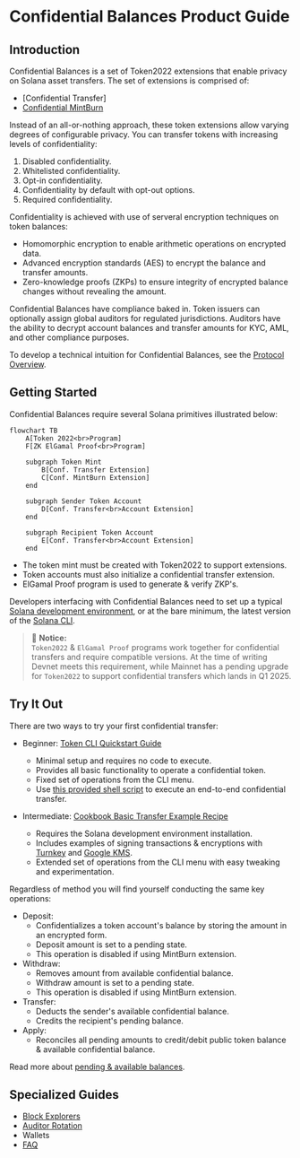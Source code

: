 # Confidential Balances Product Guide

## Introduction
Confidential Balances is a set of Token2022 extensions that enable privacy on Solana asset transfers. The set of extensions is comprised of:
- [Confidential Transfer]
- [Confidential MintBurn](https://github.com/solana-labs/solana-program-library/issues/6879)

Instead of an all-or-nothing approach, these token extensions allow varying degrees of configurable privacy. You can transfer tokens with increasing levels of confidentiality:
1. Disabled confidentiality.
1. Whitelisted confidentiality.
1. Opt-in confidentiality.
1. Confidentiality by default with opt-out options.
1. Required confidentiality.

Confidentiality is achieved with use of serveral encryption techniques on token balances:
- Homomorphic encryption to enable arithmetic operations on encrypted data.
- Advanced encryption standards (AES) to encrypt the balance and transfer amounts.
- Zero-knowledge proofs (ZKPs) to ensure integrity of encrypted balance changes without revealing the amount.

Confidential Balances have compliance baked in. Token issuers can optionally assign global auditors for regulated jurisdictions. Auditors have the ability to decrypt account balances and transfer amounts for KYC, AML, and other compliance purposes.

To develop a technical intuition for Confidential Balances, see the [Protocol Overview](https://spl.solana.com/confidential-token/deep-dive/overview).


## Getting Started
Confidential Balances require several Solana primitives illustrated below:
```mermaid
flowchart TB
    A[Token 2022<br>Program]
    F[ZK ElGamal Proof<br>Program]

    subgraph Token Mint
        B[Conf. Transfer Extension]
        C[Conf. MintBurn Extension]
    end

    subgraph Sender Token Account
        D[Conf. Transfer<br>Account Extension]
    end
    
    subgraph Recipient Token Account
        E[Conf. Transfer<br>Account Extension]
    end
```
- The token mint must be created with Token2022 to support extensions.
- Token accounts must also initialize a confidential transfer extension.
- ElGamal Proof program is used to generate & verify ZKP's.

Developers interfacing with Confidential Balances need to set up a typical [Solana development environment](https://solana.com/docs/intro/installation#install-dependencies), or at the bare minimum, the latest version of the [Solana CLI](https://solana.com/docs/intro/installation#install-the-solana-cli).

> 🚧 **Notice:**  
> `Token2022` & `ElGamal Proof` programs work together for confidential transfers and require compatible versions. At the time of writing Devnet meets this requirement, while Mainnet has a pending upgrade for `Token2022` to support confidential transfers which lands in Q1 2025.


## Try It Out
There are two ways to try your first confidential transfer:
- Beginner: [Token CLI Quickstart Guide](https://spl.solana.com/confidential-token/quickstart)
    - Minimal setup and requires no code to execute.
    - Provides all basic functionality to operate a confidential token.
    - Fixed set of operations from the CLI menu.
    - Use [this provided shell script](https://github.com/solana-program/token-2022/blob/main/clients/cli/examples/confidential-transfer.sh) to execute an end-to-end confidential transfer.

- Intermediate: [Cookbook Basic Transfer Example Recipe](recipes.md#L12)
    - Requires the Solana development environment installation.
    - Includes examples of signing transactions & encryptions with [Turnkey](https://www.turnkey.com/) and [Google KMS](https://cloud.google.com/security/products/security-key-management?hl=en).
    - Extended set of operations from the CLI menu with easy tweaking and experimentation.

Regardless of method you will find yourself conducting the same key operations:
- Deposit:
    - Confidentializes a token account's balance by storing the amount in an encrypted form.
    - Deposit amount is set to a pending state.
    - This operation is disabled if using MintBurn extension.
- Withdraw:
    - Removes amount from available confidential balance.
    - Withdraw amount is set to a pending state.
    - This operation is disabled if using MintBurn extension.
- Transfer:
    - Deducts the sender's available confidential balance.
    - Credits the recipient's pending balance.
- Apply:
    - Reconciles all pending amounts to credit/debit public token balance & available confidential balance.

Read more about [pending & available balances](https://spl.solana.com/confidential-token/deep-dive/encryption#account-state).

## Specialized Guides
- [Block Explorers](block_explorers.md)
- [Auditor Rotation](auditor_rotation.md)
- Wallets
- [FAQ](FAQ.md)
